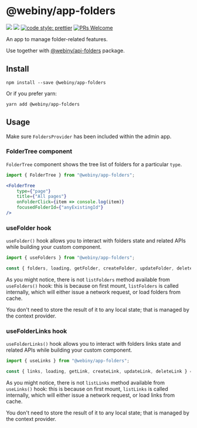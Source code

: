# @webiny/app-folders
[![](https://img.shields.io/npm/dw/@webiny/app-folders.svg)](https://www.npmjs.com/package/@webiny/app-folders) 
[![](https://img.shields.io/npm/v/@webiny/app-folders.svg)](https://www.npmjs.com/package/@webiny/app-folders)
[![code style: prettier](https://img.shields.io/badge/code_style-prettier-ff69b4.svg?style=flat-square)](https://github.com/prettier/prettier)
[![PRs Welcome](https://img.shields.io/badge/PRs-welcome-brightgreen.svg?style=flat-square)](http://makeapullrequest.com)

An app to manage folder-related features. 

Use together with [@webiny/api-folders](../api-folders) package.

## Install
```
npm install --save @webiny/app-folders
```

Or if you prefer yarn: 
```
yarn add @webiny/app-folders
```

## Usage
Make sure `FoldersProvider` has been included within the admin app.

### FolderTree component
`FolderTree` component shows the tree list of folders for a particular `type`.


```jsx
import { FolderTree } from "@webiny/app-folders";

<FolderTree
    type={"page"}
    title={"All pages"}
    onFolderClick={item => console.log(item)}
    focusedFolderId={"anyExistingId"}
/>
```

### useFolder hook
`useFolder()` hook allows you to interact with folders state and related APIs while building your custom component.

```jsx
import { useFolders } from "@webiny/app-folders";

const { folders, loading, getFolder, createFolder, updateFolder, deleteFolder } = useFolders("page"); // IMPORTANT: pass the `type` of folder you want to interact with.
```

As you might notice, there is not `listFolders` method available from `useFolders()` hook: this is because on first mount, `listFolders` is called internally, which will either issue a network request, or load folders from cache.

You don't need to store the result of it to any local state; that is managed by the context provider.

### useFolderLinks hook
`useFolderLinks()` hook allows you to interact with folders links state and related APIs while building your custom component.

```jsx
import { useLinks } from "@webiny/app-folders";

const { links, loading, getLink, createLink, updateLink, deleteLink } = useLinks("anyFolderid"); // IMPORTANT: pass the `folderId` of links you want to interact with.
```

As you might notice, there is not `listLinks` method available from `useLinks()` hook: this is because on first mount, `listLinks` is called internally, which will either issue a network request, or load links from cache.

You don't need to store the result of it to any local state; that is managed by the context provider.
